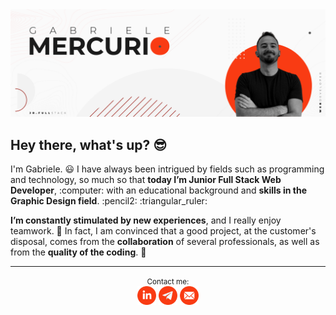 <!DOCTYPE html>
<html lang="en">
<head>
    <meta charset="UTF-8">
    <meta name="viewport" content="width=device-width, initial-scale=1.0">
    <link rel="stylesheet" href="github-markdown.css">
</head>
<body>
    <main>
        <img src="https://raw.githubusercontent.com/gabrielemercurio-web/gabrielemercurio-web/master/img/banner-gh-2.png"
            alt=" Gabriele Mercurio - Jr. Full Stack Web Developer">
        <h2>Hey there, what's up? 😎</h2>
        <p>I'm Gabriele. 😃 I have always been intrigued by fields such as programming and technology, so much so that
            <strong>today I’m Junior Full Stack Web Developer</strong>, :computer: with an educational background and
            <strong>skills in the Graphic Design field</strong>. :pencil2: :triangular_ruler:
        </p>
        <p><strong>I’m constantly stimulated by new experiences</strong>, and I really enjoy teamwork. 💪 In fact, I am convinced that a good project, at the customer's disposal, comes from the <strong>collaboration</strong> of several professionals, as well as from the <strong>quality of the coding</strong>. 👾
        </p>
        <hr>
        <p align="center">
            <small>Contact me:</small>
            <br>
            <a target="_blank" href="https://www.linkedin.com/in/gabriele-mercurio/" style="text-decoration: none;">
                    <img width="30px"
                    src="https://raw.githubusercontent.com/gabrielemercurio-web/gabrielemercurio-web/master/img/icon-gh-03.png"
                    alt="Linkedin-red-icon">
            </a>
            <a target="_blank" href="https://t.me/GabrieleMercurio" style="text-decoration: none;">
                    <img width="30px"
                    src="https://raw.githubusercontent.com/gabrielemercurio-web/gabrielemercurio-web/master/img/icon-gh-04.png"
                    alt="Telegram-red-icon">
            </a>
            <a target="_blank" href="mailto:gabrielemercurio.web@gmail.com" style="text-decoration: none;">
                    <img width="30px"
                    src="https://raw.githubusercontent.com/gabrielemercurio-web/gabrielemercurio-web/master/img/icon-gh-05.png"
                    alt="Email-red-icon">
            </a>
        </p>
    </main>
</body>
</html>